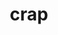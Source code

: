 ---
category: 4-letters
denotation: null
name: crap
reference_link: https://www.etymonline.com/word/crap
root_language: null
root_name: null
title: crap
type: free
word_sums:
- respelling: crap
  sum: 'Crap + '
---